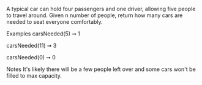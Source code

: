 A typical car can hold four passengers and one driver, allowing five people to travel around. Given n number of people, return how many cars are needed to seat everyone comfortably.

Examples
carsNeeded(5) ➞ 1

carsNeeded(11) ➞ 3

carsNeeded(0) ➞ 0

Notes
It's likely there will be a few people left over and some cars won't be filled to max capacity.